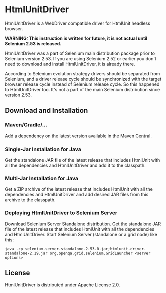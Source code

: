 # HtmlUnitDriver

HtmlUnitDriver is a WebDriver compatible driver for HtmlUnit headless browser.

**WARNING: This instruction is written for future, it is not actual until Selenium 2.53 is released.**

HtmlUnitDriver was a part of Selenium main distribution package prior to Selenium version 2.53. If you are using
Selenium 2.52 or earlier you don't need to download and install HtmlUnitDriver, it is already there.

According to Selenium evolution strategy drivers should be separated from Selenium, and a driver release cycle should
be synchronized with the target browser release cycle instead of Selenium release cycle. So this happened to
HtmlUnitDriver too. It's not a part of the main Selenium distribution since version 2.53.

## Download and Installation

### Maven/Gradle/...

Add a dependency on the latest version available in the Maven Central.

### Single-Jar Installation for Java

Get the standalone JAR file of the latest release that includes HtmlUnit with all the dependencies and HtmlUnitDriver
and add it to the classpath.

### Multi-Jar Installation for Java

Get a ZIP archive of the latest release that includes HtmlUnit with all the dependencies and HtmlUnitDriver
and add desired JAR files from this archive to the classpath.

### Deploying HtmlUnitDriver to Selenium Server

Download Selenium Server Standalone distribution. Get the standalone JAR file of the latest release that includes
HtmlUnit with all the dependencies and HtmlUnitDriver. Start Selenium Server (standalone or a grid node) like this:

```
java -cp selenium-server-standalone-2.53.0.jar;htmlunit-driver-standalone-2.19.jar org.openqa.grid.selenium.GridLauncher <server options>
```

## License

HtmlUnitDriver is distributed under Apache License 2.0.
